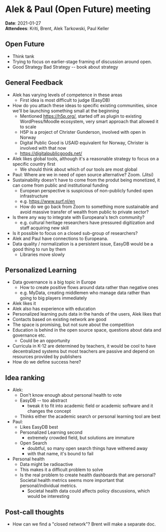 # Alek & Paul (Open Future) meeting

**Date**: 2021-01-27  
**Attendees**: Kriti, Brent, Alek Tarkowski, Paul Keller

## Open Future
- Think tank
- Trying to focus on earlier-stage framing of discussion around open.
- Good Strategy Bad Strategy -- book about strategy

## General Feedback
- Alek has varying levels of competence in these areas
    - First idea is most difficult to judge (EasyDB)
- How do you attach these ideas to specific existing communities, since we'll be launching something small at the beginning
    - Mentioned https://h5p.org/, started off as plugin to existing WordPress/Moodle ecosystem, very smart approach that allowed it to scale
    - H5P is a project of Christer Gunderson, involved with open in Norway
    - Digital Public Good is USAID equivalent for Norway, Christer is involved with that now
    - https://digitalpublicgoods.net/
- Alek likes global tools, although it's a reasonable strategy to focus on a specific country first
    - We should think about which of our tools are most global
- Paul: Where are we in need of open source alternative?  Zoom. (Jitsi)
- Sustainability doesn't have to come from the produt being monetized, it can come from public and institutional funding
    - European perspective is suspicious of non-publicly funded open infrastructure
    - e.g. https://www.surf.nl/en
    - How do we go back from Zoom to something more sustainable and avoid massive transfer of wealth from public to private sector?
- Is there any way to integrate with Europeana's tech community?
    - e.g. cultural heritage researchers have pressured digitization and staff acquiring new skill
- Is it possible to focus on a closed sub-group of researchers?
- Alek and Paul have connections to Europeana.
- Data quality / normalization is a persistent issue, EasyDB would be a good thing to run by them
    - Libraries move slowly

## Personalized Learning
- Data governance is a big topic in Europe
    - How to create positive flows around data rather than negative ones
    - e.g. MyData, creating middlemen who manage data rather than going to big players immediately
- Alek likes it
- Alek also has experience with education
- Personalized learning puts data in the hands of the users, Alek likes that
- Contacts based on existing network are good
- The space is promising, but not sure about the competition
- Education is behind in the open source space, questions about data and governance etc.
    - Could be an opportunity
- Curricula in K-12 are determined by teachers, it would be cool to have decentralized systems but most teachers are passive and depend on resources provided by publishers
- How do we define success here?

## Idea ranking
- Alek:  
    - Don't know enough about personal health to vote
    - EasyDB -- too abstract
        - tweak it to fit into academic field or academic software and it changes the concept
    - Thinks either the academic search or personal learning tool are best
- Paul:
    - Likes EasyDB best
    - Personalized Learning second
        - extremely crowded field, but solutions are immature
    - Open Search
        - doubtful, so many open search things have withered away
        - with that name, it's bound to fail
- Personal health
    - Data might be radioactive
    - This makes it a difficult problem to solve
    - Is the real problem to create health dashboards that are personal? Societal health metrics seems more important that personal/individual metrics.
        - Societal health data could affects policy discussions, which would be interesting
        
        
## Post-call thoughts
- How can we find a "closed network"?  Brent will make a separate doc.
